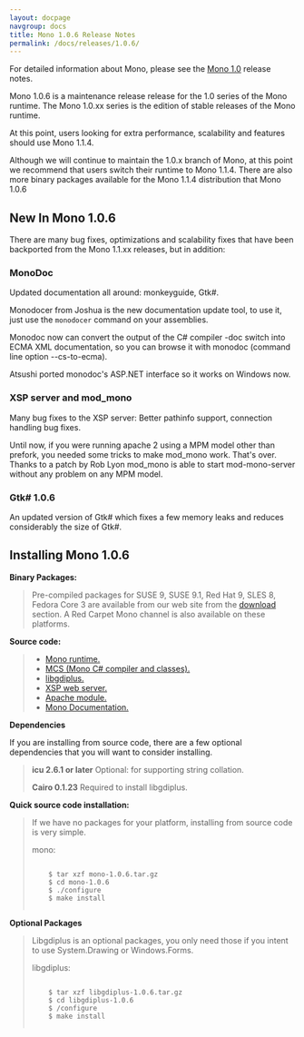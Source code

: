 ```yaml
---
layout: docpage
navgroup: docs
title: Mono 1.0.6 Release Notes
permalink: /docs/releases/1.0.6/
---
```


For detailed information about Mono, please see the [Mono 1.0](http://www.go-mono.com/archive/1.0/) release notes.

Mono 1.0.6 is a maintenance release release for the 1.0 series of the Mono runtime. The Mono 1.0.xx series is the edition of stable releases of the Mono runtime.

At this point, users looking for extra performance, scalability and features should use Mono 1.1.4.

Although we will continue to maintain the 1.0.x branch of Mono, at this point we recommend that users switch their runtime to Mono 1.1.4. There are also more binary packages available for the Mono 1.1.4 distribution that Mono 1.0.6

New In Mono 1.0.6
-----------------

There are many bug fixes, optimizations and scalability fixes that have been backported from the Mono 1.1.xx releases, but in addition:

### MonoDoc

Updated documentation all around: monkeyguide, Gtk\#.

Monodocer from Joshua is the new documentation update tool, to use it, just use the `monodocer` command on your assemblies.

Monodoc now can convert the output of the C\# compiler -doc switch into ECMA XML documentation, so you can browse it with monodoc (command line option --cs-to-ecma).

Atsushi ported monodoc's ASP.NET interface so it works on Windows now.

### XSP server and mod\_mono

Many bug fixes to the XSP server: Better pathinfo support, connection handling bug fixes.

Until now, if you were running apache 2 using a MPM model other than prefork, you needed some tricks to make mod\_mono work. That's over. Thanks to a patch by Rob Lyon mod\_mono is able to start mod-mono-server without any problem on any MPM model.

### Gtk\# 1.0.6

An updated version of Gtk\# which fixes a few memory leaks and reduces considerably the size of Gtk\#.

Installing Mono 1.0.6
---------------------

**Binary Packages:**

> Pre-compiled packages for SUSE 9, SUSE 9.1, Red Hat 9, SLES 8, Fedora Core 3 are available from our web site from the [download](http://www.go-mono.com/download.html) section. A Red Carpet Mono channel is also available on these platforms.

**Source code:**

> -   [Mono runtime.](http://www.go-mono.com/archive/1.0.6/mono-1.0.6.tar.gz)
> -   [MCS (Mono C\# compiler and classes).](http://www.go-mono.com/archive/1.0.6/mcs-1.0.6.tar.gz)
> -   [libgdiplus.](http://www.go-mono.com/archive/1.0.6/libgdiplus-1.0.6.tar.gz)
> -   [XSP web server.](http://www.go-mono.com/archive/1.0.6/xsp-1.0.6.tar.gz)
> -   [Apache module.](http://www.go-mono.com/archive/1.0.6/mod_mono-1.0.6.tar.gz)
> -   [Mono Documentation.](http://www.go-mono.com/archive/1.0.6/monodoc-1.0.6.tar.gz)

**Dependencies**

If you are installing from source code, there are a few optional dependencies that you will want to consider installing.

> **icu 2.6.1 or later** Optional: for supporting string collation.
>
> **Cairo 0.1.23** Required to install libgdiplus.

**Quick source code installation:**

> If we have no packages for your platform, installing from source code is very simple.
>
> mono:
>
> ``` shell
>     
>     $ tar xzf mono-1.0.6.tar.gz
>     $ cd mono-1.0.6
>     $ ./configure
>     $ make install
>     
> ```

**Optional Packages**

> Libgdiplus is an optional packages, you only need those if you intent to use System.Drawing or Windows.Forms.
>
> libgdiplus:
>
> ``` shell
>     
>     $ tar xzf libgdiplus-1.0.6.tar.gz
>     $ cd libgdiplus-1.0.6
>     $ /configure
>     $ make install
>     
> ```
